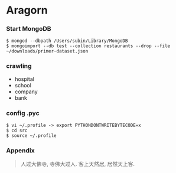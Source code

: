 # Aragorn

### Start MongoDB

	$ mongod --dbpath /Users/subin/Library/MongoDB
	$ mongoimport --db test --collection restaurants --drop --file ~/downloads/primer-dataset.json

### crawling

* hospital
* school
* company
* bank

### config .pyc

	$ vi ~/.profile -> export PYTHONDONTWRITEBYTECODE=x
	$ cd src
	$ source ~/.profile

### Appendix

> 人过大佛寺, 寺佛大过人.
> 客上天然居, 居然天上客.
